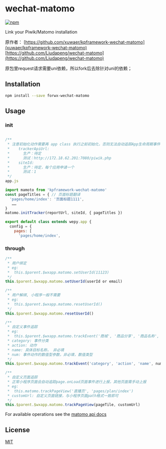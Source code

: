 
# wechat-matomo

[![npm](https://img.shields.io/npm/v/wechat-matomo.svg)](https://www.npmjs.com/package/wechat-matomo)

Link your Piwik/Matomo installation

原作者：
[https://github.com/xuwaer/kpframework-wechat-matomo](xuwaer/kpframework-wechat-matomo)
[https://github.com/Liudapeng/wechat-matomo](https://github.com/Liudapeng/wechat-matomo)

原包里request请求需要uni依赖，所以fork后去除针对uni的依赖；


## Installation

```bash
npm install --save forwx-wechat-matomo
```

## Usage

### init

```js

/**
 * 注意初始化动作需要再 app class 执行之前初始化，否则无法自动追踪App生命周期事件
 *    trackerApiUrl:
 *      生产：待定
 *      测试：http://172.18.62.201:7080/piwik.php
 *    siteId:
 *      生产：待定，每个应用申请一个
 *      测试：1
 */
app.js

import mamoto from 'kpframework-wechat-matomo'
const pageTitles = { // 页面标题翻译
  'pages/home/index': '页面标题1111',
   ……
}
matomo.initTracker(reportUrl, siteId, { pageTitles })

export default class extends wepy.app {
  config = {
    pages: [
      'pages/home/index',
```

### through

```js
/**
 * 用户绑定
 * eg:
 *  this.$parent.$wxapp.matomo.setUserId(11123)
 */
this.$parent.$wxapp.matomo.setUserId(userId or email)

/**
 * 用户解绑, 小程序一般不需要
 * eg:
 *  this.$parent.$wxapp.matomo.resetUserId()
 */
this.$parent.$wxapp.matomo.resetUserId()  

/**
 * 自定义事件追踪
 * eg:
 *  this.$parent.$wxapp.matomo.trackEvent('商城', '商品分享', '商品名称', 1)
 * category: 事件分类
 * action: 动作
 * name: 具体目标名称， 非必填
 * num: 事件动作的数值型参数，非必填，数值类型
 */
this.$parent.$wxapp.matomo.trackEvent('category', 'action', 'name', num)

/**
 * 自定义页面追踪
 * 正常小程序页面会自动追踪page.onLoad页面事件进行上报，其他页面需手动上报
 * eg:
 *  this.matomo.trackPageView('直播页', 'pages/plan/index')
 * customUrl: 自定义页面链接，与小程序页面path格式一致即可
 */
this.$parent.$wxapp.matomo.trackPageView(pageTile, customUrl)

```

For available operations see the [matomo api docs](https://developer.matomo.org/api-reference/tracking-javascript)

## License

[MIT](http://opensource.org/licenses/MIT)
